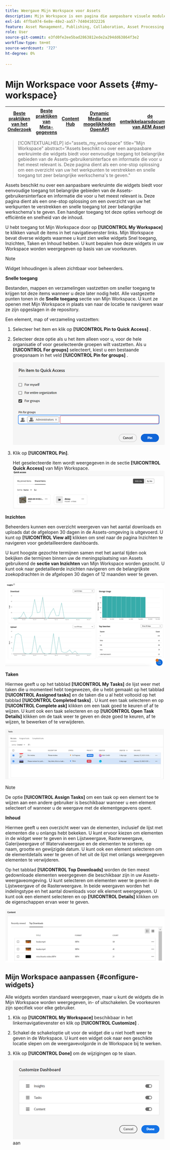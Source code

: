 ```yaml
---
title: Weergave Mijn Workspace voor Assets
description: Mijn Workspace is een pagina die aanpasbare visuele modules biedt voor eenvoudige toegang tot belangrijke gebieden van de Assets-gebruikersinterface en informatie die het meest relevant is voor de gebruiker.
exl-id: 4ffba974-6e8e-48e2-aa57-7d4041032226
feature: Asset Management, Publishing, Collaboration, Asset Processing
role: User
source-git-commit: e3fd0fe2ee5bad2863812ede2a294dd63864f3e2
workflow-type: tm+mt
source-wordcount: '727'
ht-degree: 0%

---
```


# Mijn Workspace voor Assets {#my-workspace}

| [ Beste praktijken van het Onderzoek ](/help/assets/search-best-practices.md) | [ Beste praktijken van Meta-gegevens ](/help/assets/metadata-best-practices.md) | [ Content Hub ](/help/assets/product-overview.md) | [ Dynamic Media met mogelijkheden OpenAPI ](/help/assets/dynamic-media-open-apis-overview.md) | [ de ontwikkelaarsdocumentatie van AEM Assets ](https://developer.adobe.com/experience-cloud/experience-manager-apis/) |
| ------------- | --------------------------- |---------|----|-----|

>[!CONTEXTUALHELP]
>id="assets_my_workspace"
>title="Mijn Workspace"
>abstract="Assets beschikt nu over een aanpasbare werkruimte die widgets biedt voor eenvoudige toegang tot belangrijke gebieden van de Assets-gebruikersinterface en informatie die voor u het meest relevant is. Deze pagina dient als een one-stop oplossing om een overzicht van uw het werkpunten te verstrekken en snelle toegang tot zeer belangrijke werkschema&#39;s te geven."

Assets beschikt nu over een aanpasbare werkruimte die widgets biedt voor eenvoudige toegang tot belangrijke gebieden van de Assets-gebruikersinterface en informatie die voor u het meest relevant is. Deze pagina dient als een one-stop oplossing om een overzicht van uw het werkpunten te verstrekken en snelle toegang tot zeer belangrijke werkschema&#39;s te geven. Een handiger toegang tot deze opties verhoogt de efficiëntie en snelheid van de inhoud.

U hebt toegang tot Mijn Workspace door op **[!UICONTROL My Workspace]** te klikken vanuit de items in het navigatievenster links. Mijn Workspace bevat diverse widgets waarmee u kunt zien welke widgets Snel toegang, Inzichten, Taken en Inhoud hebben. U kunt bepalen hoe deze widgets in uw Workspace worden weergegeven op basis van uw voorkeuren.

>[!NOTE]
>
>Widget Inhoudingen is alleen zichtbaar voor beheerders.

<!--

**New features coming soon**

Highlights upcoming features for Assets.

![New features coming soon in Workspace](assets/new-features.png)

-->



**Snelle toegang**

Bestanden, mappen en verzamelingen vastzetten om sneller toegang te krijgen tot deze items wanneer u deze later nodig hebt. Alle vastgezette punten tonen in de **Snelle toegang** sectie van Mijn Workspace. U kunt ze openen met Mijn Workspace in plaats van naar de locatie te navigeren waar ze zijn opgeslagen in de repository.

Een element, map of verzameling vastzetten:

1. Selecteer het item en klik op **[!UICONTROL Pin to Quick Access]** .

1. Selecteer deze optie als u het item alleen voor u, voor de hele organisatie of voor geselecteerde groepen wilt vastzetten. Als u **[!UICONTROL For groups]** selecteert, kiest u een bestaande groepsnaam in het veld **[!UICONTROL Pin for groups]** .

   ![ Vastzetten punten voor groepen ](assets/pin-items-for-groups.png)
1. Klik op **[!UICONTROL Pin]**.

   Het geselecteerde item wordt weergegeven in de sectie **[!UICONTROL Quick Access]** van Mijn Workspace.
   ![ Taken in Workspace ](assets/quick-access.png)

**Inzichten**

Beheerders kunnen een overzicht weergeven van het aantal downloads en uploads dat de afgelopen 30 dagen in de Assets-omgeving is uitgevoerd. U kunt op **[!UICONTROL View all]** klikken om snel naar de pagina Inzichten te navigeren voor gedetailleerdere dashboards.

U kunt hoogste gezochte termijnen samen met het aantal tijden ook bekijken die termijnen binnen uw de meningsplaatsing van Assets gebruikend de **sectie van Inzichten** van Mijn Workspace worden gezocht. U kunt ook naar gedetailleerde inzichten navigeren om de belangrijkste zoekopdrachten in de afgelopen 30 dagen of 12 maanden weer te geven.

![ Inzichten in Workspace ](assets/insights.png)

**Taken**

Hiermee geeft u op het tabblad **[!UICONTROL My Tasks]** de lijst weer met taken die u momenteel hebt toegewezen, die u hebt gemaakt op het tabblad **[!UICONTROL Assigned tasks]** en de taken die u al hebt voltooid op het tabblad **[!UICONTROL Completed tasks]** . U kunt een taak selecteren en op **[!UICONTROL Complete ask]** klikken om een taak goed te keuren of af te wijzen. U kunt ook een taak selecteren en op **[!UICONTROL Open Task Details]** klikken om de taak weer te geven en deze goed te keuren, af te wijzen, te bewerken of te verwijderen.

![ Taken in Workspace ](assets/tasks-workspace.png)

>[!NOTE]
>
> De optie **[!UICONTROL Assign Tasks]** om een taak op een element toe te wijzen aan een andere gebruiker is beschikbaar wanneer u een element selecteert of wanneer u de weergave met de elementgegevens opent.

**Inhoud**

Hiermee geeft u een overzicht weer van de elementen, inclusief de lijst met elementen die u onlangs hebt bekeken. U kunt ervoor kiezen om elementen in de widget weer te geven in een Lijstweergave, Rasterweergave, Galerijweergave of Watervalweergave en de elementen te sorteren op naam, grootte en gewijzigde datum. U kunt ook een element selecteren om de elementdetails weer te geven of het uit de lijst met onlangs weergegeven elementen te verwijderen.

Op het tabblad **[!UICONTROL Top Downloads]** worden de tien meest gedownloade elementen weergegeven die beschikbaar zijn in uw Assets-weergaveomgeving. U kunt selecteren om elementen weer te geven in de Lijstweergave of de Rasterweergave. In beide weergaven worden het indelingstype en het aantal downloads voor elk element weergegeven. U kunt ook een element selecteren en op **[!UICONTROL Details]** klikken om de eigenschappen ervan weer te geven.

![ Inhoud widget in Workspace ](assets/workspace-content.png)

## Mijn Workspace aanpassen {#configure-widgets}

Alle widgets worden standaard weergegeven, maar u kunt de widgets die in Mijn Workspace worden weergegeven, in- of uitschakelen. De voorkeuren zijn specifiek voor elke gebruiker.

1. Klik op **[!UICONTROL My Workspace]** beschikbaar in het linkernavigatievenster en klik op **[!UICONTROL Customize]** .

1. Schakel de schakeloptie uit voor de widget die u niet hoeft weer te geven in de Workspace. U kunt een widget ook naar een geschikte locatie slepen om de weergavevolgorde in de Workspace bij te werken.

1. Klik op **[!UICONTROL Done]** om de wijzigingen op te slaan.

   ![ pas widgets in Workspace ](assets/customize-workspace.png) aan
